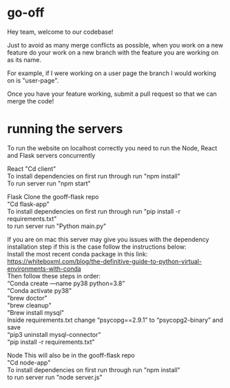 # go-off

Hey team, welcome to our codebase!

Just to avoid as many merge conflicts as possible, when you work on a new feature
do your work on a new branch with the feature you are working on as its name.

For example, if I were working on a user page the branch I would working on is "user-page".

Once you have your feature working, submit a pull request so that we can merge the code!

# running the servers
To run the website on localhost correctly you need to run the Node, React and Flask servers concurrently

React
"Cd client"  
To install dependencies on first run through run "npm install"  
To run server run "npm start"  

Flask
Clone the gooff-flask repo  
"Cd flask-app"  
To install dependencies on first run through run "pip install -r requirements.txt"  
to run server run "Python main.py"  

If you are on mac this server may give you issues with the dependency installation step if this is the case follow the instructions below:   
Install the most recent conda package in this link: https://whiteboxml.com/blog/the-definitive-guide-to-python-virtual-environments-with-conda  
Then follow these steps in order:   
“Conda create —name py38 python=3.8”  
“Conda activate py38”  
"brew doctor"  
"brew cleanup"  
"Brew install mysql"  
Inside requirements.txt change “psycopg==2.9.1” to “psycopg2-binary” and save  
“pip3 uninstall mysql-connector”  
“pip install -r requirements.txt”  

Node
This will also be in the gooff-flask repo  
"Cd node-app"  
To install dependencies on first run through run "npm install"  
to run server run "node server.js"  
